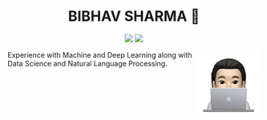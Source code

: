<h1 align="center"> BIBHAV SHARMA 👋</h1>
<p align="center">
    <a href="https://twitter.com/Sharmaa_bibhav"><img src="https://img.shields.io/badge/twitter-%231FA1F1?style=flat&logo=twitter&logoColor=white"/></a>
<!--     <a href="https://twitter.com/Sharmaa_bibhav"><img src="https://img.shields.io/badge/twitter-%231FA1F1?style=flat&logo=twitter&logoColor=white"/></a> -->
    <a href="https://www.linkedin.com/in/bibhavsharma-profile/"><img src="https://img.shields.io/badge/linkedin-%230177B5?style=flat&logo=linkedin&logoColor=white"/></a>
  </p>
  
  <img src="https://github.com/bibhavshaaa/bibhavshar._profi/blob/maim/profile-img_1.png" align="right" width="25%"/>

Experience with Machine and Deep Learning along with Data Science and Natural Language Processing.

<!-- - 🔭 I'm a software developer  in Bareilly , India -->

<!--
**bibhavshaaa/bibhavshar._profi* is a ✨ _special_ ✨ repository because its `README.md` (this file) appears on your GitHub profile.

Here are some ideas to get you started:

- 🔭 I’m currently working on ...
- 🌱 I’m currently learning ...
- 👯 I’m looking to collaborate on ...
- 🤔 I’m looking for help with ...
- 💬 Ask me about ...
- 📫 How to reach me: ...
- 😄 Pronouns: ...
- ⚡ Fun fact: ...
-->
